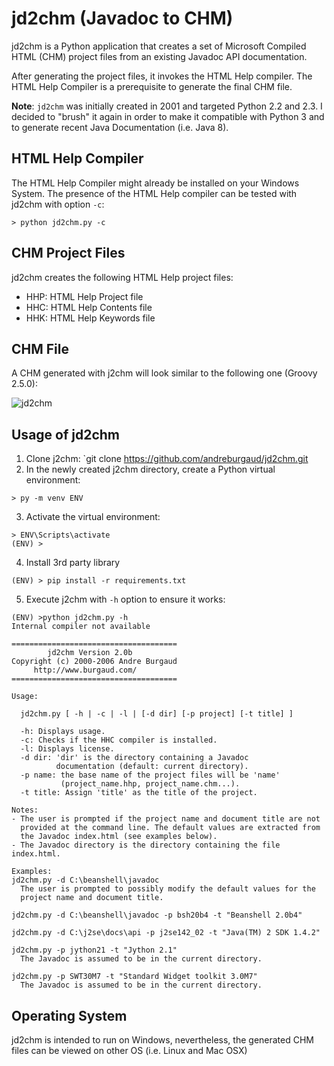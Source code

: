 # jd2chm (Javadoc to CHM)

jd2chm is a Python application that creates a set of Microsoft Compiled HTML (CHM) project files from an existing Javadoc API documentation.

After generating the project files, it invokes the HTML Help compiler. The HTML Help Compiler is a prerequisite to generate the final CHM file.

**Note**: `jd2chm` was initially created in 2001 and targeted Python 2.2 and 2.3. I decided to "brush" it again in order to make it compatible with Python 3 and to generate recent Java Documentation (i.e. Java 8).

## HTML Help Compiler

The HTML Help Compiler might already be installed on your Windows System. The presence of the HTML Help compiler can be tested with jd2chm with option `-c`:

```
> python jd2chm.py -c
```

## CHM Project Files

jd2chm creates the following HTML Help project files:

* HHP: HTML Help Project file
* HHC: HTML Help Contents file
* HHK: HTML Help Keywords file

## CHM File

A CHM generated with j2chm will look similar to the following one (Groovy 2.5.0):

![jd2chm](https://s3.amazonaws.com/burgaud-download/jd2chm_groovy250.png)

## Usage of jd2chm

1. Clone j2chm: `git clone https://github.com/andreburgaud/jd2chm.git
2. In the newly created j2chm directory, create a Python virtual environment:

```
> py -m venv ENV
```

3. Activate the virtual environment:

```
> ENV\Scripts\activate
(ENV) >
```

4. Install 3rd party library

```
(ENV) > pip install -r requirements.txt
```

5. Execute j2chm with `-h` option to ensure it works:

```
(ENV) >python jd2chm.py -h
Internal compiler not available

=====================================
        jd2chm Version 2.0b
Copyright (c) 2000-2006 Andre Burgaud
     http://www.burgaud.com/
=====================================

Usage:

  jd2chm.py [ -h | -c | -l | [-d dir] [-p project] [-t title] ]

  -h: Displays usage.
  -c: Checks if the HHC compiler is installed.
  -l: Displays license.
  -d dir: 'dir' is the directory containing a Javadoc
          documentation (default: current directory).
  -p name: the base name of the project files will be 'name'
           (project_name.hhp, project_name.chm...).
  -t title: Assign 'title' as the title of the project.

Notes:
- The user is prompted if the project name and document title are not
  provided at the command line. The default values are extracted from
  the Javadoc index.html (see examples below).
- The Javadoc directory is the directory containing the file index.html.

Examples:
jd2chm.py -d C:\beanshell\javadoc
  The user is prompted to possibly modify the default values for the
  project name and document title.

jd2chm.py -d C:\beanshell\javadoc -p bsh20b4 -t "Beanshell 2.0b4"

jd2chm.py -d C:\j2se\docs\api -p j2se142_02 -t "Java(TM) 2 SDK 1.4.2"

jd2chm.py -p jython21 -t "Jython 2.1"
  The Javadoc is assumed to be in the current directory.

jd2chm.py -p SWT30M7 -t "Standard Widget toolkit 3.0M7"
  The Javadoc is assumed to be in the current directory.
```

## Operating System

jd2chm is intended to run on Windows, nevertheless, the generated CHM files can be viewed on other OS (i.e. Linux and Mac OSX)
